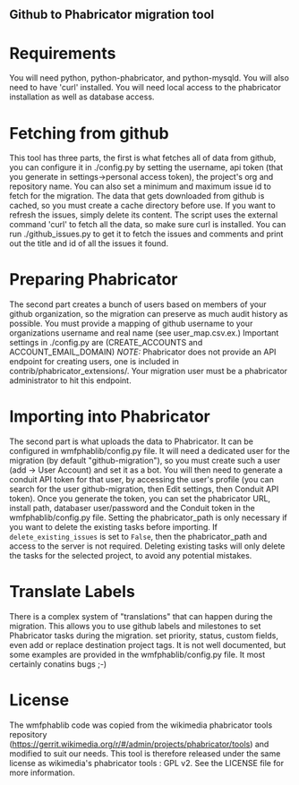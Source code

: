 Github to Phabricator migration tool
---

# Requirements
You will need python, python-phabricator, and python-mysqld.
You will also need to have 'curl' installed.
You will need local access to the phabricator installation as well as database access.

# Fetching from github
This tool has three parts, the first is what fetches all of data from github,
you can configure it in ./config.py by setting the username, api token (that you generate in settings->personal access token), the project's org and repository name.
You can also set a minimum and maximum issue id to fetch for the migration. 
The data that gets downloaded from github is cached, so you must create a cache directory before use. If you want to refresh the issues, simply delete its content.
The script uses the external command 'curl' to fetch all the data, so make sure curl is installed. You can run ./github_issues.py to get it to fetch the issues and comments and print out the title and id of all the issues it found.

# Preparing Phabricator
The second part creates a bunch of users based on members of your github organization, so the migration can preserve as much audit history as possible.
You must provide a mapping of github username to your organizations username and real name (see user_map.csv.ex.)
Important settings in ./config.py are (CREATE_ACCOUNTS and ACCOUNT_EMAIL_DOMAIN)
*NOTE:* Phabricator does not provide an API endpoint for creating users, one is included in contrib/phabricator_extensions/.
Your migration user must be a phabricator administrator to hit this endpoint.

# Importing into Phabricator
The second part is what uploads the data to Phabricator. It can be configured in wmfphablib/config.py file. It will need a dedicated user for the migration (by default "github-migration"), so you must create such a user (add -> User Account) and set it as a bot.
You will then need to generate a conduit API token for that user, by accessing the user's profile (you can search for the user github-migration, then Edit settings, then Conduit API token).
Once you generate the token, you can set the phabricator URL, install path, databaser user/password and the Conduit token in the wmfphablib/config.py file.
Setting the phabricator_path is only necessary if you want to delete the existing tasks before importing. If `delete_existing_issues` is set to `False`, then the phabricator_path and access to the server is not required. Deleting existing tasks will only delete the tasks for the selected project, to avoid any potential mistakes.

# Translate Labels
There is a complex system of "translations" that can happen during the migration.
This allows you to use github labels and milestones to set Phabricator tasks during
the migration. set priority, status, custom fields, even add or replace destination
project tags. It is not well documented, but some examples are provided in the
wmfphablib/config.py file. It most certainly conatins bugs ;-)

# License
The wmfphablib code was copied from the wikimedia phabricator tools repository (https://gerrit.wikimedia.org/r/#/admin/projects/phabricator/tools) and modified to suit our needs.
This tool is therefore released under the same license as wikimedia's phabricator tools : GPL v2. See the LICENSE file for more information.

